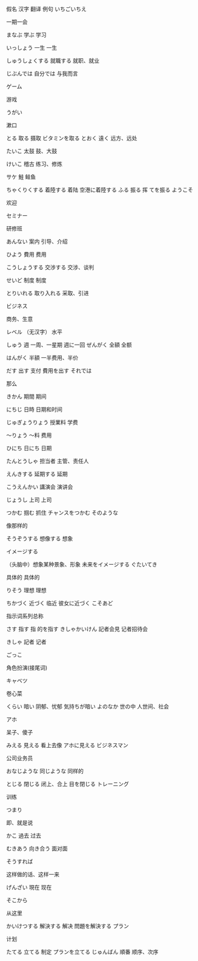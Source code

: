 假名
汉字
翻译
例句
いちごいちえ

一期一会

まなぶ
学ぶ
学习

いっしょう
一生
一生

しゅうしょくする
就職する
就职、就业

じぶんでは
自分では
与我而言

ゲーム

游戏

うがい

漱口

とる
取る
摄取
ビタミンを取る
とおく
遠く
远方、远处

たいこ
太鼓
鼓、大鼓

けいこ
稽古
练习、修炼

サケ
鮭
鲑鱼

ちゃくりくする
着陸する
着陆
空港に着陸する
ふる
振る
挥
てを振る
ようこそ

欢迎

セミナー

研修班

あんない
案内
引导、介绍

ひよう
費用
费用

こうしょうする
交渉する
交涉、谈判

せいど
制度
制度

とりいれる
取り入れる
采取、引进

ビジネス

商务、生意

レベル
（无汉字）
水平

しゅう
週
一周、一星期
週に一回
ぜんがく
全額
全额

はんがく
半額
一半费用、半价

だす
出す
支付
費用を出す
それでは

那么

きかん
期間
期间

にちじ
日時
日期和时间

じゅぎょうりょう
授業料
学费

～りょう
～料
费用

ひにち
日にち
日期

たんとうしゃ
担当者
主管、责任人

えんきする
延期する
延期

こうえんかい
講演会
演讲会

じょうし
上司
上司

つかむ
掴む
抓住
チャンスをつかむ
そのような

像那样的

そうぞうする
想像する
想象

イメージする

（头脑中）想象某种景象、形象
未来をイメージする
ぐたいてき

具体的
具体的

りそう
理想
理想

ちかづく
近づく
临近
彼女に近づく​
こそあど

指示词系列总称

さす
指す
指
的を指す
きしゃかいけん
記者会見
记者招待会

きしゃ
記者
记者

ごっこ

角色扮演(接尾词)

キャベツ

卷心菜

くらい
暗い
阴郁、忧郁
気持ちが暗い
よのなか
世の中
人世间、社会

アホ

呆子、傻子

みえる
見える
看上去像
アホに見える
ビジネスマン

公司业务员

おなじような
同じような
同样的

とじる
閉じる
闭上、合上
目を閉じる
トレーニング

训练

つまり

即、就是说

かこ
過去
过去

むきあう
向き合う
面对面

そうすれば

这样做的话、这样一来

げんざい
現在
现在

そこから

从这里

かいけつする
解決する
解决
問題を解決する
プラン

计划

たてる
立てる
制定
プランを立てる
じゅんばん
順番
顺序、次序
